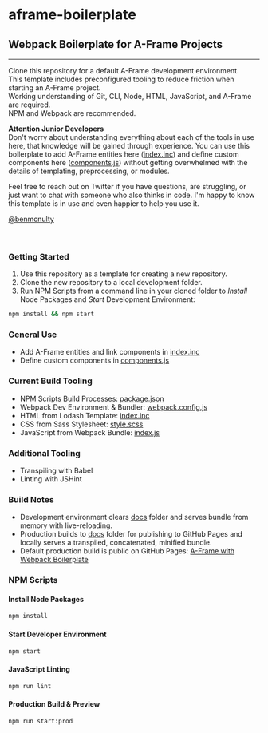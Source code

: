 # aframe-boilerplate
## Webpack Boilerplate for A-Frame Projects
---
  
Clone this repository for a default A-Frame development environment.  
This template includes preconfigured tooling to reduce friction when starting an A-Frame project.  
Working understanding of Git, CLI, Node, HTML, JavaScript, and A-Frame are required.  
NPM and Webpack are recommended.  
  

**Attention Junior Developers**  
Don't worry about understanding everything about each of the tools in use here, 
that knowledge will be gained through experience. 
You can use this boilerplate to add A-Frame entities here ([index.inc](/src/html/index.inc)) and define custom components here ([components.js](/src/js/components.js)) without getting overwhelmed with the details of templating, preprocessing, or modules.  
  
Feel free to reach out on Twitter if you have questions, are struggling, or just want to chat with someone who also thinks in code. I'm happy to know this template is in use and even happier to help you use it.  
  
[@benmcnulty](https://twitter.com/BenMcNulty)  
&nbsp;  
&nbsp;  

### Getting Started
1. Use this repository as a template for creating a new repository.
2. Clone the new repository to a local development folder.
3. Run NPM Scripts from a command line in your cloned folder to *Install* Node Packages and *Start* Development Environment:
```sh
npm install && npm start
```
  
### General Use
* Add A-Frame entities and link components in [index.inc](/src/html/index.inc) 
* Define custom components in [components.js](/src/js/components.js)
  
### Current Build Tooling
* NPM Scripts Build Processes: [package.json](/package.json)
* Webpack Dev Environment & Bundler: [webpack.config.js](/webpack.config.js)
* HTML from Lodash Template: [index.inc](/src/html/index.inc)
* CSS from Sass Stylesheet: [style.scss](/src/css/style.scss)
* JavaScript from Webpack Bundle: [index.js](/src/js/index.js)
  
### Additional Tooling
* Transpiling with Babel
* Linting with JSHint
  
### Build Notes
* Development environment clears [docs](/docs/) folder and serves bundle from memory with live-reloading.
* Production builds to [docs](/docs/) folder for publishing to GitHub Pages and locally serves a transpiled, concatenated, minified bundle.
* Default production build is public on GitHub Pages: [A-Frame with Webpack Boilerplate](https://benmcnulty.github.io/aframe-boilerplate/)
  
### NPM Scripts
#### Install Node Packages
```sh
npm install
```
  
#### Start Developer Environment
```sh
npm start
```
  
#### JavaScript Linting
```sh
npm run lint
```
  
#### Production Build & Preview
```sh
npm run start:prod
```
  